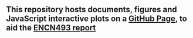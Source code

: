 ## This repository hosts documents, figures and JavaScript interactive plots on a [GitHub Page](https://samarchie.github.io/urban-optim/), to aid the [ENCN493 report](https://adaptingcities.com/research/spatial-optimization/)
